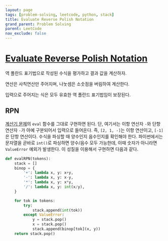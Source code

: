 ```yaml
---
layout: page
tags: [problem-solving, leetcode, python, stack]
title: Evaluate Reverse Polish Notation
grand_parent: Problem Solving
parent: LeetCode
nav_exclude: false
---
```


# [Evaluate Reverse Polish Notation](https://leetcode.com/problems/evaluate-reverse-polish-notation/)

 역 폴란드 표기법으로 작성된 수식을 평가하고 결과 값을 계산하자.

 연산은 사칙연산만 주어지며, 나눗셈은 소숫점을 버림하여 계산한다.

 입력으로 주어지는 식은 모두 유효한 역 폴란드 표기법임이 보장된다.

## RPN

 [계산기 문제](../basic-calculators)의 `eval` 함수를 그대로 구현하면
 된다. 단, 여기서는 이항 연산자 `-`와 단항 연산자 `-`가 아예
 구분되어서 입력으로 들어온다. 즉, `[2, 1, -]`는 이항 연산이고,
 `[-1]`은 단항 연산이다. 수식을 파싱할 때 양수인지 음수인지를 확인해야
 한다. 파이썬에서는 문자열을 곧바로 `int()`로 파싱하면 양수/음수 모두
 가능한데, 이때 숫자가 아니라면 `ValueError` 예외가 발생한다. 이
 성질을 이용해서 구현하면 다음과 같다.

```python
def evalRPN(tokens):
    stack = []
    binop = {
        '+': lambda x, y: x+y,
        '-': lambda x, y: x-y,
        '*': lambda x, y: x*y,
        '/': lambda x, y: int(x/y),
    }

    for tok in tokens:
        try:
            stack.append(int(tok))
        except ValueError:
            y = stack.pop()
            x = stack.pop()
            stack.append(binop[tok](x, y))
    return stack.pop()
```
